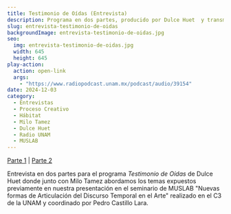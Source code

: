 ```yaml
---
title: Testimonio de Oídas (Entrevista)
description: Programa en dos partes, producido por Dulce Huet  y transmitida por Radio UNAM
slug: entrevista-testimonio-de-oidas
backgroundImage: entrevista-testimonio-de-oidas.jpg
seo:
  img: entrevista-testimonio-de-oidas.jpg
  width: 645
  height: 645
play-action:
  action: open-link
  args: 
    - "https://www.radiopodcast.unam.mx/podcast/audio/39154"
date: 2024-12-03
category:
  - Entrevistas
  - Proceso Creativo
  - Hábitat
  - Milo Tamez
  - Dulce Huet
  - Radio UNAM
  - MUSLAB
---
```


[Parte 1](https://www.radiopodcast.unam.mx/podcast/audio/39154) | [Parte 2](https://www.radiopodcast.unam.mx/podcast/audio/39155)


Entrevista en dos partes para el programa *Testimonio de Oídas* de Dulce Huet donde junto con Milo Tamez abordamos los temas expuestos previamente en nuestra presentación en el seminario de MUSLAB "Nuevas formas de Articulación del Discurso Temporal en el Arte" realizado en el C3 de la UNAM  y coordinado por Pedro Castillo Lara.
